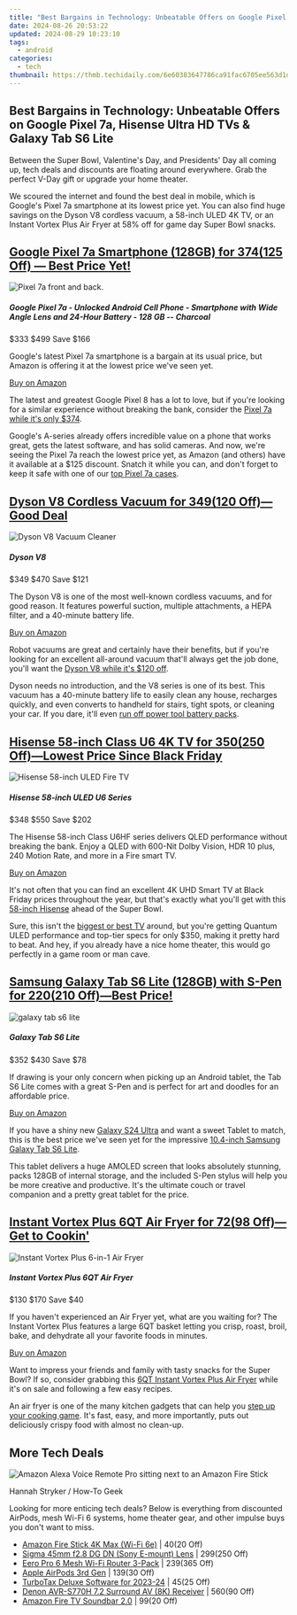 ```yaml
---
title: "Best Bargains in Technology: Unbeatable Offers on Google Pixel 7a, Hisense Ultra HD TVs & Galaxy Tab S6 Lite"
date: 2024-08-26 20:53:22
updated: 2024-08-29 10:23:10
tags:
  - android
categories:
  - tech
thumbnail: https://thmb.techidaily.com/6e60383647786ca91fac6705ee563d1d14735cbfcbf29cef2bea0822024a08e1.jpg
---
```


## Best Bargains in Technology: Unbeatable Offers on Google Pixel 7a, Hisense Ultra HD TVs & Galaxy Tab S6 Lite

Between the Super Bowl, Valentine's Day, and Presidents' Day all coming up, tech deals and discounts are floating around everywhere. Grab the perfect V-Day gift or upgrade your home theater.

 We scoured the internet and found the best deal in mobile, which is Google's Pixel 7a smartphone at its lowest price yet. You can also find huge savings on the Dyson V8 cordless vacuum, a 58-inch ULED 4K TV, or an Instant Vortex Plus Air Fryer at 58% off for game day Super Bowl snacks.

## [Google Pixel 7a Smartphone (128GB) for $374 ($125 Off) — Best Price Yet!](https://www.amazon.com/Google-Pixel-7a-Unlocked-Smartphone/dp/B0BZ9XNBRB?th=1&tag=hotoge-20&ascsubtag=UUhtgUeUpU2001915&asc%5Frefurl=https%3A%2F%2Fwww.howtogeek.com%2Ftop-tech-deals-pixel-7a-hisense-4k-galaxy-tab-s6-lite-more%2F&asc%5Fcampaign=Short-Term) 

![Pixel 7a front and back.](https://static1.howtogeekimages.com/wordpress/wp-content/uploads/2024/02/screenshot-2024-02-07-at-9-19-32-am.jpg) 

#####  Google Pixel 7a - Unlocked Android Cell Phone - Smartphone with Wide Angle Lens and 24-Hour Battery - 128 GB -- Charcoal

$333 $499 Save $166 

Google's latest Pixel 7a smartphone is a bargain at its usual price, but Amazon is offering it at the lowest price we've seen yet. 

[Buy on Amazon](https://www.amazon.com/Google-Pixel-7a-Unlocked-Smartphone/dp/B0BZ9XNBRB?th=1&tag=hotoge-20&ascsubtag=UUhtgUeUpU2001915&asc%5Frefurl=https%3A%2F%2Fwww.howtogeek.com%2Ftop-tech-deals-pixel-7a-hisense-4k-galaxy-tab-s6-lite-more%2F&asc%5Fcampaign=Short-Term) 

 The latest and greatest Google Pixel 8 has a lot to love, but if you're looking for a similar experience without breaking the bank, consider the [Pixel 7a while it's only $374](https://www.amazon.com/Google-Pixel-7a-Unlocked-Smartphone/dp/B0BZ9XNBRB?th=1&tag=hotoge-20&ascsubtag=UUhtgUeUpU2001915&asc%5Frefurl=https%3A%2F%2Fwww.howtogeek.com%2Ftop-tech-deals-pixel-7a-hisense-4k-galaxy-tab-s6-lite-more%2F&asc%5Fcampaign=Short-Term).

 Google's A-series already offers incredible value on a phone that works great, gets the latest software, and has solid cameras. And now, we're seeing the Pixel 7a reach the lowest price yet, as Amazon (and others) have it available at a $125 discount. Snatch it while you can, and don't forget to keep it safe with one of our [top Pixel 7a cases](https://some-skills.techidaily.com/updated-top-gear-youtube-pros-choice-in-shaky-free-video-capture/).

## [Dyson V8 Cordless Vacuum for $349 ($120 Off)—Good Deal](https://www.amazon.com/Dyson-Cordless-Stick-Vacuum-Cleaner/dp/B09YS9N7H2/?th=1&tag=hotoge-20&ascsubtag=UUhtgUeUpU2001915&asc%5Frefurl=https%3A%2F%2Fwww.howtogeek.com%2Ftop-tech-deals-pixel-7a-hisense-4k-galaxy-tab-s6-lite-more%2F&asc%5Fcampaign=Short-Term) 

![Dyson V8 Vacuum Cleaner](https://static1.howtogeekimages.com/wordpress/wp-content/uploads/2024/02/screenshot-2024-02-06-at-10-36-15-am.jpg) 

#####  Dyson V8

$349 $470 Save $121 

The Dyson V8 is one of the most well-known cordless vacuums, and for good reason. It features powerful suction, multiple attachments, a HEPA filter, and a 40-minute battery life.

[Buy on Amazon](https://www.amazon.com/Dyson-Cordless-Stick-Vacuum-Cleaner/dp/B09YS9N7H2/?th=1&tag=hotoge-20&ascsubtag=UUhtgUeUpU2001915&asc%5Frefurl=https%3A%2F%2Fwww.howtogeek.com%2Ftop-tech-deals-pixel-7a-hisense-4k-galaxy-tab-s6-lite-more%2F&asc%5Fcampaign=Short-Term) 

 Robot vacuums are great and certainly have their benefits, but if you're looking for an excellent all-around vacuum that'll always get the job done, you'll want the [Dyson V8 while it's $120 off](https://www.amazon.com/Dyson-Cordless-Stick-Vacuum-Cleaner/dp/B09YS9N7H2/?th=1&tag=hotoge-20&ascsubtag=UUhtgUeUpU2001915&asc%5Frefurl=https%3A%2F%2Fwww.howtogeek.com%2Ftop-tech-deals-pixel-7a-hisense-4k-galaxy-tab-s6-lite-more%2F&asc%5Fcampaign=Short-Term).

 Dyson needs no introduction, and the V8 series is one of its best. This vacuum has a 40-minute battery life to easily clean any house, recharges quickly, and even converts to handheld for stairs, tight spots, or cleaning your car. If you dare, it'll even [run off power tool battery packs](https://extra-hints.techidaily.com/accessing-hidden-social-engagement-in-video-streams/).

## [Hisense 58-inch Class U6 4K TV for $350 ($250 Off)—Lowest Price Since Black Friday](https://www.amazon.com/Hisense-58-inch-Quantum-Smart-58U6HF/dp/B0B7CLH7RW?th=1&tag=hotoge-20&ascsubtag=UUhtgUeUpU2001915&asc%5Frefurl=https%3A%2F%2Fwww.howtogeek.com%2Ftop-tech-deals-pixel-7a-hisense-4k-galaxy-tab-s6-lite-more%2F&asc%5Fcampaign=Short-Term) 

![Hisense 58-inch ULED Fire TV](https://static1.howtogeekimages.com/wordpress/wp-content/uploads/2023/12/screenshot-2023-12-19-at-1-09-58-pm.jpg) 

#####  Hisense 58-inch ULED U6 Series

$348 $550 Save $202 

The Hisense 58-inch Class U6HF series delivers QLED performance without breaking the bank. Enjoy a QLED with 600-Nit Dolby Vision, HDR 10 plus, 240 Motion Rate, and more in a Fire smart TV. 

[Buy on Amazon](https://www.amazon.com/dp/B0B7CLH7RW/?th=1&tag=hotoge-20&ascsubtag=UUhtgUeUpU2001915&asc%5Frefurl=https%3A%2F%2Fwww.howtogeek.com%2Ftop-tech-deals-pixel-7a-hisense-4k-galaxy-tab-s6-lite-more%2F&asc%5Fcampaign=Short-Term) 

 It's not often that you can find an excellent 4K UHD Smart TV at Black Friday prices throughout the year, but that's exactly what you'll get with this [58-inch Hisense](https://www.amazon.com/Hisense-58-inch-Quantum-Smart-58U6HF/dp/B0B7CLH7RW?th=1&tag=hotoge-20&ascsubtag=UUhtgUeUpU2001915&asc%5Frefurl=https%3A%2F%2Fwww.howtogeek.com%2Ftop-tech-deals-pixel-7a-hisense-4k-galaxy-tab-s6-lite-more%2F&asc%5Fcampaign=Short-Term) ahead of the Super Bowl.

 Sure, this isn't the [biggest or best TV](https://extra-lessons.techidaily.com/maximizing-zoom-top-strategies-for-chromebooks/) around, but you're getting Quantum ULED performance and top-tier specs for only $350, making it pretty hard to beat. And hey, if you already have a nice home theater, this would go perfectly in a game room or man cave.

## [Samsung Galaxy Tab S6 Lite (128GB) with S-Pen for $220 ($210 Off)—Best Price!](https://www.amazon.com/SAMSUNG-Android-Lasting-Included-Speakers/dp/B09WYYW4TR?th=1&tag=hotoge-20&ascsubtag=UUhtgUeUpU2001915&asc%5Frefurl=https%3A%2F%2Fwww.howtogeek.com%2Ftop-tech-deals-pixel-7a-hisense-4k-galaxy-tab-s6-lite-more%2F&asc%5Fcampaign=Short-Term) 

![galaxy tab s6 lite](https://static1.howtogeekimages.com/wordpress/wp-content/uploads/2023/09/galaxy-tab-s6-lite.png) 

#####  Galaxy Tab S6 Lite

$352 $430 Save $78 

If drawing is your only concern when picking up an Android tablet, the Tab S6 Lite comes with a great S-Pen and is perfect for art and doodles for an affordable price.

[Buy on Amazon](https://www.amazon.com/SAMSUNG-Android-Lasting-Included-Speakers/dp/B09WYYW4TR?th=1&tag=hotoge-20&ascsubtag=UUhtgUeUpU2001915&asc%5Frefurl=https%3A%2F%2Fwww.howtogeek.com%2Ftop-tech-deals-pixel-7a-hisense-4k-galaxy-tab-s6-lite-more%2F&asc%5Fcampaign=Short-Term) 

 If you have a shiny new [Galaxy S24 Ultra](https://vimeo-videos.techidaily.com/2024-approved-mastering-profit-strategies-for-vimeo-content-creators/) and want a sweet Tablet to match, this is the best price we've seen yet for the impressive [10.4-inch Samsung Galaxy Tab S6 Lite](https://www.amazon.com/SAMSUNG-Android-Lasting-Included-Speakers/dp/B09WYYW4TR?th=1&tag=hotoge-20&ascsubtag=UUhtgUeUpU2001915&asc%5Frefurl=https%3A%2F%2Fwww.howtogeek.com%2Ftop-tech-deals-pixel-7a-hisense-4k-galaxy-tab-s6-lite-more%2F&asc%5Fcampaign=Short-Term).

 This tablet delivers a huge AMOLED screen that looks absolutely stunning, packs 128GB of internal storage, and the included S-Pen stylus will help you be more creative and productive. It's the ultimate couch or travel companion and a pretty great tablet for the price.

## [Instant Vortex Plus 6QT Air Fryer for $72 ($98 Off)—Get to Cookin'](https://www.amazon.com/dp/B096N28SZP?th=1&tag=hotoge-20&ascsubtag=UUhtgUeUpU2001915&asc%5Frefurl=https%3A%2F%2Fwww.howtogeek.com%2Ftop-tech-deals-pixel-7a-hisense-4k-galaxy-tab-s6-lite-more%2F&asc%5Fcampaign=Short-Term) 

![Instant Vortex Plus 6-in-1 Air Fryer](https://static1.howtogeekimages.com/wordpress/wp-content/uploads/2024/02/screenshot-2024-02-06-at-11-28-17-am.jpg) 

#####  Instant Vortex Plus 6QT Air Fryer

$130 $170 Save $40 

If you haven't experienced an Air Fryer yet, what are you waiting for? The Instant Vortex Plus features a large 6QT basket letting you crisp, roast, broil, bake, and dehydrate all your favorite foods in minutes.  

[Buy on Amazon](https://www.amazon.com/dp/B096N28SZP?th=1&tag=hotoge-20&ascsubtag=UUhtgUeUpU2001915&asc%5Frefurl=https%3A%2F%2Fwww.howtogeek.com%2Ftop-tech-deals-pixel-7a-hisense-4k-galaxy-tab-s6-lite-more%2F&asc%5Fcampaign=Short-Term) 

 Want to impress your friends and family with tasty snacks for the Super Bowl? If so, consider grabbing this [6QT Instant Vortex Plus Air Fryer](https://www.amazon.com/dp/B096N28SZP?th=1&tag=hotoge-20&ascsubtag=UUhtgUeUpU2001915&asc%5Frefurl=https%3A%2F%2Fwww.howtogeek.com%2Ftop-tech-deals-pixel-7a-hisense-4k-galaxy-tab-s6-lite-more%2F&asc%5Fcampaign=Short-Term) while it's on sale and following a few easy recipes.

 An air fryer is one of the many kitchen gadgets that can help you [step up your cooking game](https://extra-information.techidaily.com/acoustic-additions-for-your-chat-status-for-2024/). It's fast, easy, and more importantly, puts out deliciously crispy food with almost no clean-up.

##  More Tech Deals

![Amazon Alexa Voice Remote Pro sitting next to an Amazon Fire Stick](https://static1.howtogeekimages.com/wordpress/wp-content/uploads/2021/06/52567060992_006eb8dfbf_o.jpg) 

Hannah Stryker / How-To Geek

 Looking for more enticing tech deals? Below is everything from discounted AirPods, mesh Wi-Fi 6 systems, home theater gear, and other impulse buys you don't want to miss.

* [Amazon Fire Stick 4K Max (Wi-Fi 6e)](https://www.amazon.com/dp/B0BP9SNVH9?tag=hotoge-20&ascsubtag=UUhtgUeUpU2001915&asc%5Frefurl=https%3A%2F%2Fwww.howtogeek.com%2Ftop-tech-deals-pixel-7a-hisense-4k-galaxy-tab-s6-lite-more%2F&asc%5Fcampaign=Short-Term) | $40 ($20 Off)
* [Sigma 45mm f2.8 DG DN (Sony E-mount) Lens](https://www.amazon.com/Sigma-45mm-Contemporary-Lens-Sony/dp/B07V592WZK/?th=1&tag=hotoge-20&ascsubtag=UUhtgUeUpU2001915&asc%5Frefurl=https%3A%2F%2Fwww.howtogeek.com%2Ftop-tech-deals-pixel-7a-hisense-4k-galaxy-tab-s6-lite-more%2F&asc%5Fcampaign=Short-Term) | $299 ($250 Off)
* [Eero Pro 6 Mesh Wi-Fi Router 3-Pack](https://www.amazon.com/dp/B0CGYBXT39?tag=hotoge-20&ascsubtag=UUhtgUeUpU2001915&asc%5Frefurl=https%3A%2F%2Fwww.howtogeek.com%2Ftop-tech-deals-pixel-7a-hisense-4k-galaxy-tab-s6-lite-more%2F&asc%5Fcampaign=Short-Term) | $239 ($365 Off)
* [Apple AirPods 3rd Gen](https://www.amazon.com/dp/B0BDHB9Y8H?tag=hotoge-20&ascsubtag=UUhtgUeUpU2001915&asc%5Frefurl=https%3A%2F%2Fwww.howtogeek.com%2Ftop-tech-deals-pixel-7a-hisense-4k-galaxy-tab-s6-lite-more%2F&asc%5Fcampaign=Short-Term) | $139 ($30 Off)
* [TurboTax Deluxe Software for 2023-24](https://www.amazon.com/TurboTax-Premier-Software-Exclusive-Download/dp/B0CLBV27N2?th=1&tag=hotoge-20&ascsubtag=UUhtgUeUpU2001915&asc%5Frefurl=https%3A%2F%2Fwww.howtogeek.com%2Ftop-tech-deals-pixel-7a-hisense-4k-galaxy-tab-s6-lite-more%2F&asc%5Fcampaign=Short-Term) | $45 ($25 Off)
* [Denon AVR-S770H 7.2 Surround AV (8K) Receiver](https://www.amazon.com/Denon-AVR-S770H-Theater-Receiver-Built/dp/B0CCQ1Q9NT/?tag=hotoge-20&ascsubtag=UUhtgUeUpU2001915&asc%5Frefurl=https%3A%2F%2Fwww.howtogeek.com%2Ftop-tech-deals-pixel-7a-hisense-4k-galaxy-tab-s6-lite-more%2F&asc%5Fcampaign=Short-Term) | $560 ($90 Off)
* [Amazon Fire TV Soundbar 2.0](https://www.amazon.com/Introducing-Amazon-Soundbar-speaker-Virtual/dp/B0C4BZ28PG/?tag=hotoge-20&ascsubtag=UUhtgUeUpU2001915&asc%5Frefurl=https%3A%2F%2Fwww.howtogeek.com%2Ftop-tech-deals-pixel-7a-hisense-4k-galaxy-tab-s6-lite-more%2F&asc%5Fcampaign=Short-Term) | $99 ($20 Off)

<ins class="adsbygoogle"
     style="display:block"
     data-ad-format="autorelaxed"
     data-ad-client="ca-pub-7571918770474297"
     data-ad-slot="1223367746"></ins>



<ins class="adsbygoogle"
     style="display:block"
     data-ad-client="ca-pub-7571918770474297"
     data-ad-slot="8358498916"
     data-ad-format="auto"
     data-full-width-responsive="true"></ins>
